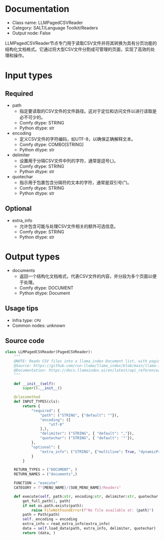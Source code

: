 
# Documentation
- Class name: LLMPagedCSVReader
- Category: SALT/Language Toolkit/Readers
- Output node: False

LLMPagedCSVReader节点专门用于读取CSV文件并将其转换为具有分页功能的结构化文档格式。它通过将大型CSV文件分割成可管理的页面，实现了高效的处理和操作。

# Input types
## Required
- path
    - 指定要读取的CSV文件的文件路径。这对于定位和访问文件以进行读取是必不可少的。
    - Comfy dtype: STRING
    - Python dtype: str
- encoding
    - 定义CSV文件的字符编码，如UTF-8，以确保正确解释文本。
    - Comfy dtype: COMBO[STRING]
    - Python dtype: str
- delimiter
    - 设置用于分隔CSV文件中列的字符，通常是逗号(,)。
    - Comfy dtype: STRING
    - Python dtype: str
- quotechar
    - 指示用于包裹包含分隔符的文本的字符，通常是双引号(")。
    - Comfy dtype: STRING
    - Python dtype: str
## Optional
- extra_info
    - 允许包含可能与处理CSV文件相关的额外可选信息。
    - Comfy dtype: STRING
    - Python dtype: str

# Output types
- documents
    - 返回一个结构化文档格式，代表CSV文件的内容，并分段为多个页面以便于处理。
    - Comfy dtype: DOCUMENT
    - Python dtype: Document


## Usage tips
- Infra type: `CPU`
- Common nodes: unknown


## Source code
```python
class LLMPagedCSVReader(PagedCSVReader):
    """
    @NOTE: Reads CSV files into a llama_index Document list, with paging
    @Source: https://github.com/run-llama/llama_index/blob/main/llama-index-integrations/readers/llama-index-readers-file/llama_index/readers/file/paged_csv/base.py
    @Documentation: https://docs.llamaindex.ai/en/latest/api_reference/readers/file/#llama_index.readers.file.PagedCSVReader
    """

    def __init__(self):
        super().__init__()

    @classmethod
    def INPUT_TYPES(cls):
        return {
            "required": {
                "path": ("STRING", {"default": ""}),
                "encoding": ([
                    "utf-8"
                ],),
                "delimiter": ("STRING", { "default": ","}),
                "quotechar": ("STRING", { "default": '"'}),
            },
            "optional": {
                "extra_info": ("STRING", {"multiline": True, "dynamicPrompts": False, "default": "{}"}),
            }
        }

    RETURN_TYPES = ("DOCUMENT", )
    RETURN_NAMES = ("documents",)

    FUNCTION = "execute"
    CATEGORY = f"{MENU_NAME}/{SUB_MENU_NAME}/Readers"

    def execute(self, path:str, encoding:str, delimiter:str, quotechar:str):
        get_full_path(1, path)
        if not os.path.exists(path):
            raise FileNotFoundError(f"No file available at: {path}")
        path = Path(path)
        self._encoding = encoding
        extra_info = read_extra_info(extra_info)
        data = self.load_data(path, extra_info, delimiter, quotechar)
        return (data, )

```
